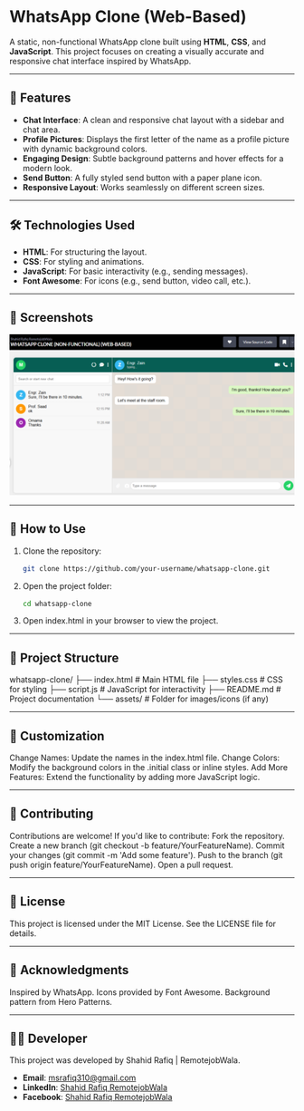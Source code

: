 # WhatsApp Clone (Web-Based)

A static, non-functional WhatsApp clone built using **HTML**, **CSS**, and **JavaScript**. This project focuses on creating a visually accurate and responsive chat interface inspired by WhatsApp.

---

## 🚀 **Features**
- **Chat Interface**: A clean and responsive chat layout with a sidebar and chat area.
- **Profile Pictures**: Displays the first letter of the name as a profile picture with dynamic background colors.
- **Engaging Design**: Subtle background patterns and hover effects for a modern look.
- **Send Button**: A fully styled send button with a paper plane icon.
- **Responsive Layout**: Works seamlessly on different screen sizes.

---

## 🛠️ **Technologies Used**
- **HTML**: For structuring the layout.
- **CSS**: For styling and animations.
- **JavaScript**: For basic interactivity (e.g., sending messages).
- **Font Awesome**: For icons (e.g., send button, video call, etc.).

---

## 📸 **Screenshots**

![WHATSAPP-CLONE-NON-FUNCTIONAL-WEB-BASED-](./screenshot1.png)  

---

## 🎯 **How to Use**
1. Clone the repository:
   ```bash
   git clone https://github.com/your-username/whatsapp-clone.git
2. Open the project folder:
   ```bash
   cd whatsapp-clone
3. Open index.html in your browser to view the project.

---

## 🧩 **Project Structure**
whatsapp-clone/
├── index.html          # Main HTML file
├── styles.css          # CSS for styling
├── script.js           # JavaScript for interactivity
├── README.md           # Project documentation
└── assets/             # Folder for images/icons (if any)

---

## 🔧 **Customization**
Change Names: Update the names in the index.html file.
Change Colors: Modify the background colors in the .initial class or inline styles.
Add More Features: Extend the functionality by adding more JavaScript logic.

---

## 🌟 **Contributing**
Contributions are welcome! If you'd like to contribute:
Fork the repository.
Create a new branch (git checkout -b feature/YourFeatureName).
Commit your changes (git commit -m 'Add some feature').
Push to the branch (git push origin feature/YourFeatureName).
Open a pull request.

---

## 📄 **License**
This project is licensed under the MIT License. See the LICENSE file for details.

---

## 🙏 **Acknowledgments**
Inspired by WhatsApp.
Icons provided by Font Awesome.
Background pattern from Hero Patterns.

---

## 👨‍💻 **Developer**
This project was developed by Shahid Rafiq | RemotejobWala.
- **Email**: [msrafiq310@gmail.com](mailto:msrafiq310@gmail.com)
- **LinkedIn**: [Shahid Rafiq RemotejobWala](https://www.linkedin.com/in/shahid-rafiq-remotejobwala)
- **Facebook**: [Shahid Rafiq RemotejobWala](https://www.facebook.com/profile.php?id=100004719165786)

